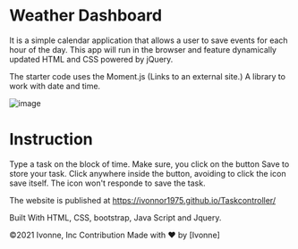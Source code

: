 # Weather Dashboard

It is a simple calendar application that allows a user to save events for each hour of the day. This app will run in the browser and feature dynamically updated HTML and CSS powered by jQuery.

The starter code uses the Moment.js (Links to an external site.) A library to work with date and time.

![image](https://user-images.githubusercontent.com/88918693/135169987-b946e4a3-bd78-4f32-a5df-209d1e547644.png)


# Instruction
Type a task on the block of time. Make sure, you click on the button Save to store your task. 
Click anywhere inside the button, avoiding to click the icon save itself. The icon won't responde to save the task. 


The website is published at https://ivonnor1975.github.io/Taskcontroller/

Built With HTML, CSS, bootstrap, Java Script and Jquery.

©️2021 Ivonne, Inc Contribution Made with ❤️ by [Ivonne]
